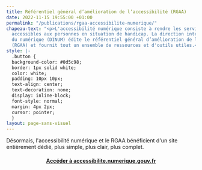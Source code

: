```yaml
---
title: Référentiel général d’amélioration de l’accessibilité (RGAA)
date: 2022-11-15 19:55:00 +01:00
permalink: "/publications/rgaa-accessibilite-numerique/"
chapeau-text: "<p>L'accessibilité numérique consiste à rendre les services en ligne
  accessibles aux personnes en situation de handicap. La direction interministérielle
  du numérique (DINUM) édite le référentiel général d’amélioration de l’accessibilité
  (RGAA) et fournit tout un ensemble de ressources et d'outils utiles.</p>"
style: |-
  .button {
  background-color: #0d5c98;
  border: 1px solid white;
  color: white;
  padding: 10px 10px;
  text-align: center;
  text-decoration: none;
  display: inline-block;
  font-style: normal;
  margin: 4px 2px;
  cursor: pointer;
  }
layout: page-sans-visuel
---
```


<div class="exergue">Désormais, l'accessibilité numérique et le RGAA bénéficient d'un site entièrement dédié, plus simple, plus clair, plus complet.
<div style="margin-bottom: 10px; margin-top: 20px" align="center"><a href="https://accessibilite.numerique.gouv.fr" class="button" alt="Accéder à accessibilite.numerique.gouv.fr - Lien externe"><b>Accéder à accessibilite.numerique.gouv.fr</b></a> </div>
</div>